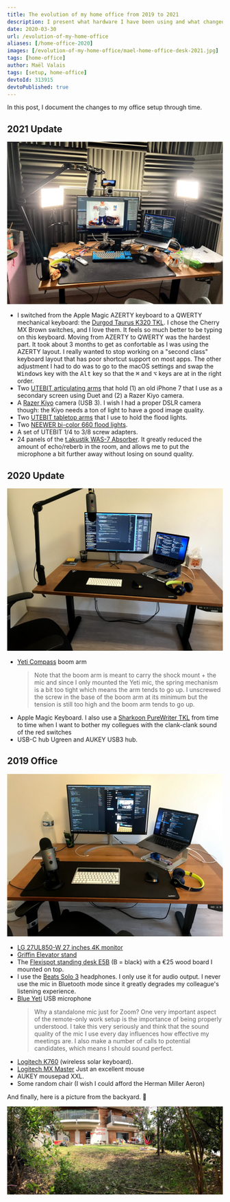 ```yaml
---
title: The evolution of my home office from 2019 to 2021
description: I present what hardware I have been using and what changed between 2019 and 2021!
date: 2020-03-30
url: /evolution-of-my-home-office
aliases: [/home-office-2020]
images: [/evolution-of-my-home-office/mael-home-office-desk-2021.jpg]
tags: [home-office]
author: Maël Valais
tags: [setup, home-office]
devtoId: 313915
devtoPublished: true
---
```


In this post, I document the changes to my office setup through time.

## 2021 Update

![My home office in 2020](mael-home-office-desk-2021.jpg)

- I switched from the Apple Magic AZERTY keyboard to a QWERTY mechanical keyboard: the [Durgod Taurus K320 TKL](https://www.amazon.com/DURGOD-Mechanical-Interface-Tenkeyless-Anti-Ghosting/dp/B07B8J6C3C). I chose the Cherry MX Brown switches, and I love them. It feels so much better to be typing on this keyboard. Moving from AZERTY to QWERTY was the hardest part. It took about 3 months to get as confortable as I was using the AZERTY layout. I really wanted to stop working on a "second class" keyboard layout that has poor shortcut support on most apps. The other adjustment I had to do was to go to the macOS settings and swap the <kbd>Windows</kbd> key with the <kbd>Alt</kbd> key so that the <kbd>⌘</kbd> and <kbd/>⌥</kbd> keys are at in the right order.
- Two [UTEBIT articulating arms](https://www.amazon.com/UTEBIT-Upgraded-Articulating-Friction-Adjustable/dp/B07H77KB7R/ref=sr_1_6?dchild=1&keywords=UTEBIT+Desk+Mount+Metal+Tabletop+Light+Stand+Adjustable&qid=1615567111&sr=8-6) that hold (1) an old iPhone 7 that I use as a secondary screen using Duet and (2) a Razer Kiyo camera.
- A [Razer Kiyo](https://www.razer.com/streaming-cameras/razer-kiyo) camera (USB 3). I wish I had a proper DSLR camera though: the Kiyo needs a ton of light to have a good image quality.
- Two [UTEBIT tabletop arms](https://www.amazon.com/UTEBIT-Shooting-Adjustable-Aluminum-Tabletop/dp/B08PYY95LJ/ref=sr_1_3?dchild=1&keywords=UTEBIT+Desk+Mount+Metal+Tabletop+Light+Stand+Adjustable&qid=1615567111&sr=8-3) that I use to hold the flood lights.
- Two [NEEWER bi-color 660 flood lights](https://www.amazon.com/Neewer-Pieces-Bi-color-Video-Light/dp/B06XW3B81V).
- A set of UTEBIT 1/4 to 3/8 screw adapters.
- 24 panels of the [t.akustik WAS-7 Absorber](https://www.thomann.de/gb/the_takustik_was7_absorber_8erset.htm). It greatly reduced the amount of echo/reberb in the room, and allows me to put the microphone a bit further away without losing on sound quality.

## 2020 Update

![My home office in 2020](mael-home-office-desk-2020.jpg)

- [Yeti Compass](https://www.bluedesigns.com/products/compass) boom arm
  > Note that the boom arm is meant to carry the shock mount + the mic and since I only mounted the Yeti mic, the spring mechanism is a bit too tight which means the arm tends to go up. I unscrewed the screw in the base of the boom arm at its minimum but the tension is still too high and the boom arm tends to go up.
- Apple Magic Keyboard. I also use a [Sharkoon PureWriter TKL](https://fr.sharkoon.com/product/PureWriter%20TKL) from time to time when I want to bother my collegues with the clank-clank sound of the red switches
- USB-C hub Ugreen and AUKEY USB3 hub.

## 2019 Office

![My home office in 2020](mael-home-office-desk-2019.jpg)

- [LG 27UL850-W 27 inches 4K monitor](https://www.amazon.com/LG-27UL850-W-Display-DisplayHDR-Connectivity/dp/B07MKT1W65/ref=cm_cr_arp_d_product_top?ie=UTF8)
- [Griffin Elevator stand](https://griffintechnology.com/products/elevator)
- The [Flexispot standing desk E5B](https://www.amazon.co.uk/FlexiSpot-Adjustable-Electric-Standing-Automatic/dp/B071G2NSRP/ref=sr_1_fkmr0_1?keywords=flexispot%2BE5B&qid=1563776981&s=electronics&sr=8-1-fkmr0&th=1) (B = black) with a €25 wood board I mounted on top.
- I use the [Beats Solo 3](https://www.beatsbydre.com/headphones/solo3-wireless) headphones. I only use it for audio output. I never use the mic in Bluetooth mode since it greatly degrades my colleague's listening experience.
- [Blue Yeti](https://www.bluedesigns.com/products/yeti) USB microphone
  > Why a standalone mic just for Zoom? One very important aspect of the remote-only work setup is the importance of being properly understood. I take this very seriously and think that the sound quality of the mic I use every day influences how effective my meetings are. I also make a number of calls to potential candidates, which means I should sound perfect.
- [Logitech K760](https://www.amazon.com/Logitech-Wireless-Solar-Kebyoard-iPhone/dp/B007VL8Y2C) (wireless solar keyboard).
- [Logitech MX Master](https://www.amazon.co.uk/Logitech-Master-Wireless-Bluetooth-Windows/dp/B00ULNAOMA) Just an excellent mouse
- AUKEY mousepad XXL.
- Some random chair (I wish I could afford the Herman Miller Aeron)

<!--
## Cool software stuff

- USB overdrive (the default macOS mouse acceleration drives me crazy; also
  allows me to invert up/down scolling for the mouse only; I keep "natural
  scrolling" turned on in the system settings)
- HyperSwitch for switching between windows with <kbd>alt+tab</kbd> (<kbd>cmd+tab</kbd> only allows to switch between apps)
- iTerm 2 + zsh + antigen + async prompt theme (agkozak-zsh-prompt) + tons
  of stuff around command line
-->

And finally, here is a picture from the backyard. 🙂

![Backyard](at-maels.jpg)

